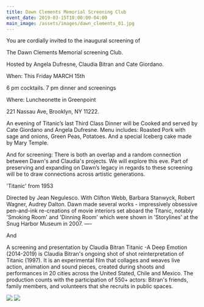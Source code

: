 ```yaml
---
title: Dawn Clements Memorial Screening Club
event_date: 2019-03-15T18:00:00-04:00
main_image: /assets/images/dawn_clements_01.jpg
---
```


You are cordially invited to the inaugural screening of

The Dawn Clements Memorial screening Club.

Hosted by Angela Dufresne, Claudia Bitran and Cate Giordano.

When: This Friday MARCH 15th

6 pm cocktails.
7 pm dinner and screenings

Where: Luncheonette in Greenpoint

221 Nassau Ave, Brooklyn, NY 11222.

An evening of Titanic’s last Third Class Dinner will be Cooked and served by
Cate Giordano and Angela Dufresne. Menu includes: Roasted Pork with sage and
onions, Green Peas, Potatoes.  And a special Iceberg cake made by Mary Temple.

And for screening: There is both an overlap and a random connection between
Dawn's and Claudia's projects.  We will explore this eve.  Part of preserving
and expanding on Dawn’s legacy in regards to these screening will be to draw
connections across artistic generations.

'Titanic' from 1953

Directed by Jean Negulesco. With Clifton Webb, Barbara Stanwyck, Robert Wagner,
Audrey Dalton.
Dawn made several works - impressively obsessive pen-and-ink re-creations of
movie interiors set aboard the Titanic, notably 'Smoking Room'  and 'Dinning
Room' which were shown in 'Storylines' at the Snug Harbor Museum in 2007. —-

And

A screening and presentation by Claudia Bitran
Titanic -A Deep Emotion (2014-2019) is Claudia Bitran's ongoing shot of shot
reinterpretation of Titanic (1997). It is an experimental film that collages
and weaves live action, animation and sound pieces, created during shoots and
performances in 20 cities across the United Stated, Chile and Mexico. The
production counts with the participation of 550+ actors: Bitran's friends,
family members, and volunteers that she recruits in public spaces.

<img src="{{ site.baseurl }}/assets/images/dawn_clements_02.jpg" />

<img src="{{ site.baseurl }}/assets/images/dawn_clements_03.jpg" />
